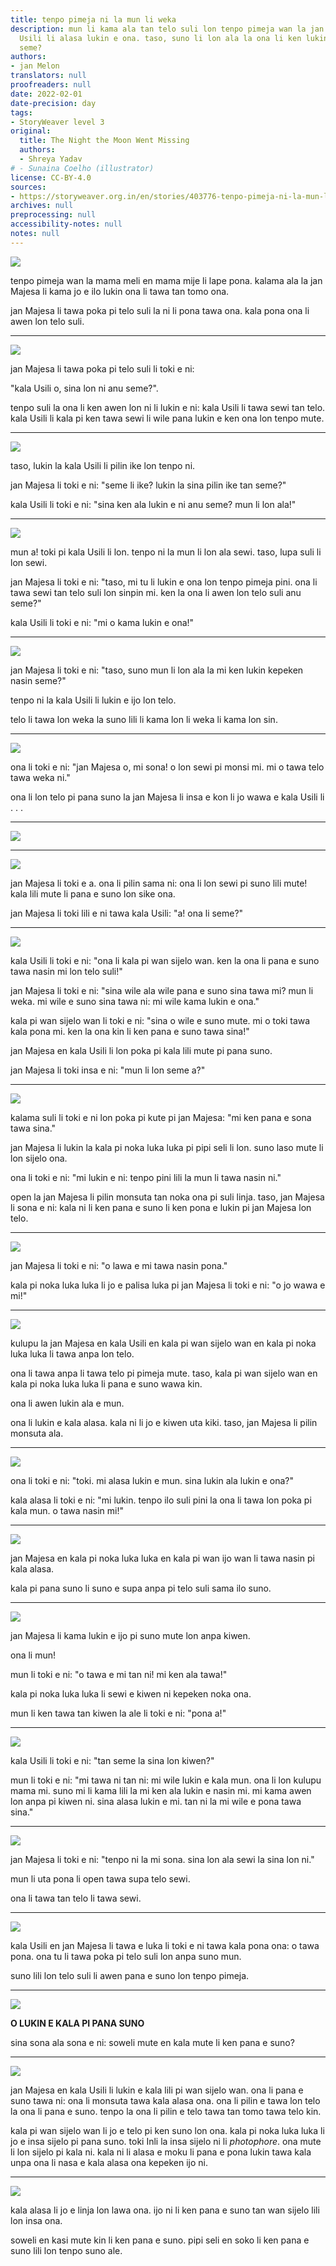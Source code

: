 ```yaml
---
title: tenpo pimeja ni la mun li weka
description: mun li kama ala tan telo suli lon tenpo pimeja wan la jan Majesa en kala
  Usili li alasa lukin e ona. taso, suno li lon ala la ona li ken lukin kepeken nasin
  seme?
authors:
- jan Melon
translators: null
proofreaders: null
date: 2022-02-01
date-precision: day
tags:
- StoryWeaver level 3
original:
  title: The Night the Moon Went Missing
  authors:
  - Shreya Yadav
# - Sunaina Coelho (illustrator)
license: CC-BY-4.0
sources:
- https://storyweaver.org.in/en/stories/403776-tenpo-pimeja-ni-la-mun-li-weka
archives: null
preprocessing: null
accessibility-notes: null
notes: null
---
```


![](https://storage.googleapis.com/static.storyweaver.org.in/illustration_crops/71935/size7/9037a19eec6eecb03f8e64b53cefe861.jpg)

tenpo pimeja wan la mama meli en mama mije li lape pona. kalama ala la jan Majesa li kama jo e ilo lukin ona li tawa tan tomo ona.

jan Majesa li tawa poka pi telo suli la ni li pona tawa ona. kala pona ona li awen lon telo suli.

---

![](https://storage.googleapis.com/static.storyweaver.org.in/illustration_crops/71936/size7/c12aafc099b45b2989f1fb1054bedc67.jpg)

jan Majesa li tawa poka pi telo suli li toki e ni:

"kala Usili o, sina lon ni anu seme?".

tenpo suli la ona li ken awen lon ni li lukin e ni: kala Usili li tawa sewi tan telo. kala Usili li kala pi ken tawa sewi li wile pana lukin e ken ona lon tenpo mute.

---

![](https://storage.googleapis.com/static.storyweaver.org.in/illustration_crops/71937/size7/7814598475515f963a672a13f620502c.jpg)

taso, lukin la kala Usili li pilin ike lon tenpo ni.

jan Majesa li toki e ni: "seme li ike? lukin la sina pilin ike tan seme?"

kala Usili li toki e ni: "sina ken ala lukin e ni anu seme? mun li lon ala!"

---

![](https://storage.googleapis.com/static.storyweaver.org.in/illustration_crops/71938/size7/33fdbbe6d9f6bc9b4a8e03da284dcf94.jpg)

mun a! toki pi kala Usili li lon. tenpo ni la mun li lon ala sewi. taso, lupa suli li lon sewi.

jan Majesa li toki e ni: "taso, mi tu li lukin e ona lon tenpo pimeja pini. ona li tawa sewi tan telo suli lon sinpin mi. ken la ona li awen lon telo suli anu seme?"

kala Usili li toki e ni: "mi o kama lukin e ona!"

---

![](https://storage.googleapis.com/static.storyweaver.org.in/illustration_crops/71939/size7/862e583a32b3840fb4977c17ee68bd51.jpg)

jan Majesa li toki e ni: "taso, suno mun li lon ala la mi ken lukin kepeken nasin seme?"

tenpo ni la kala Usili li lukin e ijo lon telo.

telo li tawa lon weka la suno lili li kama lon li weka li kama lon sin.

---

![](https://storage.googleapis.com/static.storyweaver.org.in/illustration_crops/72655/size7/b5af95a60269704c2d5566f07924e0f2.jpg)

ona li toki e ni: "jan Majesa o, mi sona! o lon sewi pi monsi mi. mi o tawa telo tawa weka ni."

ona li lon telo pi pana suno la jan Majesa li insa e kon li jo wawa e kala Usili li . . .

---

![](https://storage.googleapis.com/static.storyweaver.org.in/illustration_crops/71941/size7/81276c7c60d15330bebd139f68bce562.jpg)

---

![](https://storage.googleapis.com/static.storyweaver.org.in/illustration_crops/72562/size7/c8251f016791501b80fc4f3d74f7fae6.jpg)

jan Majesa li toki e a. ona li pilin sama ni: ona li lon sewi pi suno lili mute! kala lili mute li pana e suno lon sike ona.

jan Majesa li toki lili e ni tawa kala Usili: "a! ona li seme?"

---

![](https://storage.googleapis.com/static.storyweaver.org.in/illustration_crops/72561/size7/b271d6a9cbf2bc4bec395478ab5cc635.jpg)

kala Usili li toki e ni: "ona li kala pi wan sijelo wan. ken la ona li pana e suno tawa nasin mi lon telo suli!"

jan Majesa li toki e ni: "sina wile ala wile pana e suno sina tawa mi? mun li weka. mi wile e suno sina tawa ni: mi wile kama lukin e ona."

kala pi wan sijelo wan li toki e ni: "sina o wile e suno mute. mi o toki tawa kala pona mi. ken la ona kin li ken pana e suno tawa sina!"

jan Majesa en kala Usili li lon poka pi kala lili mute pi pana suno.

jan Majesa li toki insa e ni: "mun li lon seme a?"

---

![](https://storage.googleapis.com/static.storyweaver.org.in/illustration_crops/71944/size7/6707bfb2af83b06e7ad8541b21ee5cce.jpg)

kalama suli li toki e ni lon poka pi kute pi jan Majesa: "mi ken pana e sona tawa sina."

jan Majesa li lukin la kala pi noka luka luka pi pipi seli li lon. suno laso mute li lon sijelo ona.

ona li toki e ni: "mi lukin e ni: tenpo pini lili la mun li tawa nasin ni."

open la jan Majesa li pilin monsuta tan noka ona pi suli linja. taso, jan Majesa li sona e ni: kala ni li ken pana e suno li ken pona e lukin pi jan Majesa lon telo.

---

![](https://storage.googleapis.com/static.storyweaver.org.in/illustration_crops/71953/size7/da3ffb478cc9827fe00dcdb3e024dc0d.jpg)

jan Majesa li toki e ni: "o lawa e mi tawa nasin pona."

kala pi noka luka luka li jo e palisa luka pi jan Majesa li toki e ni: "o jo wawa e mi!"

---

![](https://storage.googleapis.com/static.storyweaver.org.in/illustration_crops/72566/size7/b06a658ac98d55be1fe2ed3b665178f9.jpg)

kulupu la jan Majesa en kala Usili en kala pi wan sijelo wan en kala pi noka luka luka li tawa anpa lon telo.

ona li tawa anpa li tawa telo pi pimeja mute. taso, kala pi wan sijelo wan en kala pi noka luka luka li pana e suno wawa kin.

ona li awen lukin ala e mun.

ona li lukin e kala alasa. kala ni li jo e kiwen uta kiki. taso, jan Majesa li pilin monsuta ala.

---

![](https://storage.googleapis.com/static.storyweaver.org.in/illustration_crops/72563/size7/d4e7914a09e43986a39998b21ff69906.jpg)

ona li toki e ni: "toki. mi alasa lukin e mun. sina lukin ala lukin e ona?"

kala alasa li toki e ni: "mi lukin. tenpo ilo suli pini la ona li tawa lon poka pi kala mun. o tawa nasin mi!"

---

![](https://storage.googleapis.com/static.storyweaver.org.in/illustration_crops/71948/size7/4024123c7fe0f4c4e83b59e22ede5bb8.jpg)

jan Majesa en kala pi noka luka luka en kala pi wan ijo wan li tawa nasin pi kala alasa.

kala pi pana suno li suno e supa anpa pi telo suli sama ilo suno.

---

![](https://storage.googleapis.com/static.storyweaver.org.in/illustration_crops/71949/size7/15c24a795a2de26113b051a1ca2a50f4.jpg)

jan Majesa li kama lukin e ijo pi suno mute lon anpa kiwen.

ona li mun!

mun li toki e ni: "o tawa e mi tan ni! mi ken ala tawa!"

kala pi noka luka luka li sewi e kiwen ni kepeken noka ona.

mun li ken tawa tan kiwen la ale li toki e ni: "pona a!"

---

![](https://storage.googleapis.com/static.storyweaver.org.in/illustration_crops/72545/size7/aad510a22b8857ab5ff95618f033afb9.jpg)

kala Usili li toki e ni: "tan seme la sina lon kiwen?"

mun li toki e ni: "mi tawa ni tan ni: mi wile lukin e kala mun. ona li lon kulupu mama mi. suno mi li kama lili la mi ken ala lukin e nasin mi. mi kama awen lon anpa pi kiwen ni. sina alasa lukin e mi. tan ni la mi wile e pona tawa sina."

---

![](https://storage.googleapis.com/static.storyweaver.org.in/illustration_crops/72550/size7/e150cd80ca024cd0d25e540b690a36d8.jpg)

jan Majesa li toki e ni: "tenpo ni la mi sona. sina lon ala sewi la sina lon ni."

mun li uta pona li open tawa supa telo sewi.

ona li tawa tan telo li tawa sewi.

---

![](https://storage.googleapis.com/static.storyweaver.org.in/illustration_crops/71952/size7/57cef873839a856faef8c145f460b05e.jpg)

kala Usili en jan Majesa li tawa e luka li toki e ni tawa kala pona ona: o tawa pona. ona tu li tawa poka pi telo suli lon anpa suno mun.

suno lili lon telo suli li awen pana e suno lon tenpo pimeja.

---

![](https://storage.googleapis.com/static.storyweaver.org.in/illustration_crops/72552/size7/23a3997d9059945c30fcfa7e1dc78738.jpg)

**O LUKIN E KALA PI PANA SUNO**

sina sona ala sona e ni: soweli mute en kala mute li ken pana e suno?

---

![](https://storage.googleapis.com/static.storyweaver.org.in/illustration_crops/72548/size7/392074673a153c6978e69b8e544d3437.jpg)

jan Majesa en kala Usili li lukin e kala lili pi wan sijelo wan. ona li pana e suno tawa ni: ona li monsuta tawa kala alasa ona. ona li pilin e tawa lon telo la ona li pana e suno. tenpo la ona li pilin e telo tawa tan tomo tawa telo kin.

kala pi wan sijelo wan li jo e telo pi ken suno lon ona. kala pi noka luka luka li jo e insa sijelo pi pana suno. toki Inli la insa sijelo ni li *photophore*. ona mute li lon sijelo pi kala ni. kala ni li alasa e moku li pana e pona lukin tawa kala unpa ona li nasa e kala alasa ona kepeken ijo ni.

---

![](https://storage.googleapis.com/static.storyweaver.org.in/illustration_crops/72549/size7/68092b2d40495ca7cb542cb443ba24dd.jpg)

kala alasa li jo e linja lon lawa ona. ijo ni li ken pana e suno tan wan sijelo lili lon insa ona.

soweli en kasi mute kin li ken pana e suno. pipi seli en soko li ken pana e suno lili lon tenpo suno ale.

